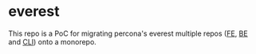# everest
This repo is a PoC for migrating percona's everest multiple repos ([FE](https://github.com/percona/percona-everest-frontend), [BE](https://github.com/percona/percona-everest-backend/) and [CLI](https://github.com/percona/percona-everest-cli)) onto a monorepo.
